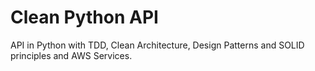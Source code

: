 # Clean Python API

API in Python with TDD, Clean Architecture, Design Patterns and SOLID principles and AWS Services.
